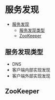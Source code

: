 # 服务发现

- [服务发现](#服务发现)
  - [服务发现类型](#服务发现类型)
  - [ZooKeeper](#zookeeper)

## 服务发现类型

- DNS
- 客户端内部实现发现
- 客户端外部实现发现

## ZooKeeper
